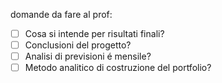 domande da fare al prof:

- [ ] Cosa si intende per risultati finali?
- [ ] Conclusioni del progetto?
- [ ] Analisi di previsioni é mensile?
- [ ] Metodo analitico di costruzione del portfolio?
